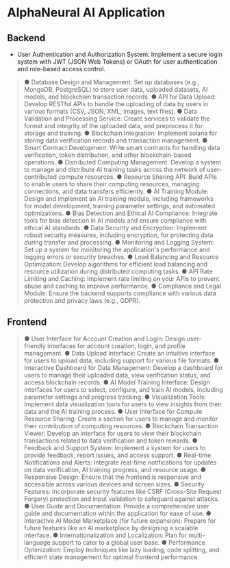 # AlphaNeural AI Application

## Backend
* User Authentication and Authorization System: Implement a secure login system with JWT (JSON Web Tokens) or OAuth for user authentication and role-based access control.
> ●	Database Design and Management: Set up databases (e.g., MongoDB, PostgreSQL) to store user data, uploaded datasets, AI models, and blockchain transaction records.
> ●	API for Data Upload: Develop RESTful APIs to handle the uploading of data by users in various formats (CSV, JSON, XML, images, text files).
> ●	Data Validation and Processing Service: Create services to validate the format and integrity of the uploaded data, and preprocess it for storage and training.
> ●	Blockchain Integration: Implement solana for storing data verification records and transaction management.
> ●	Smart Contract Development: Write smart contracts for handling data verification, token distribution, and other blockchain-based operations.
> ●	Distributed Computing Management: Develop a system to manage and distribute AI training tasks across the network of user-contributed compute resources.
> ●	Resource Sharing API: Build APIs to enable users to share their computing resources, managing connections, and data transfers efficiently.
> ●	AI Training Module: Design and implement an AI training module, including frameworks for model development, training parameter settings, and automated optimizations.
> ●	Bias Detection and Ethical AI Compliance: Integrate tools for bias detection in AI models and ensure compliance with ethical AI standards.
> ●	Data Security and Encryption: Implement robust security measures, including encryption, for protecting data during transfer and processing.
> ●	Monitoring and Logging System: Set up a system for monitoring the application's performance and logging errors or security breaches.
> ●	Load Balancing and Resource Optimization: Develop algorithms for efficient load balancing and resource utilization during distributed computing tasks.
> ●	API Rate Limiting and Caching: Implement rate limiting on your APIs to prevent abuse and caching to improve performance.
> ●	Compliance and Legal Module: Ensure the backend supports compliance with various data protection and privacy laws (e.g., GDPR).

## Frontend

> ●	User Interface for Account Creation and Login: Design user-friendly interfaces for account creation, login, and profile management.
> ●	Data Upload Interface: Create an intuitive interface for users to upload data, including support for various file formats.
> ●	Interactive Dashboard for Data Management: Develop a dashboard for users to manage their uploaded data, view verification status, and access blockchain records.
> ●	AI Model Training Interface: Design interfaces for users to select, configure, and train AI models, including parameter settings and progress tracking.
> ●	Visualization Tools: Implement data visualization tools for users to view insights from their data and the AI training process.
> ●	User Interface for Compute Resource Sharing: Create a section for users to manage and monitor their contribution of computing resources.
> ●	Blockchain Transaction Viewer: Develop an interface for users to view their blockchain transactions related to data verification and token rewards.
> ●	Feedback and Support System: Implement a system for users to provide feedback, report issues, and access support.
> ●	Real-time Notifications and Alerts: Integrate real-time notifications for updates on data verification, AI training progress, and resource usage.
> ●	Responsive Design: Ensure that the frontend is responsive and accessible across various devices and screen sizes.
> ●	Security Features: Incorporate security features like CSRF (Cross-Site Request Forgery) protection and input validation to safeguard against attacks.
> ●	User Guide and Documentation: Provide a comprehensive user guide and documentation within the application for ease of use.
> ●	Interactive AI Model Marketplace (for future expansion): Prepare for future features like an AI marketplace by designing a scalable interface.
> ●	Internationalization and Localization: Plan for multi-language support to cater to a global user base.
> ●	Performance Optimization: Employ techniques like lazy loading, code splitting, and efficient state management for optimal frontend performance.
